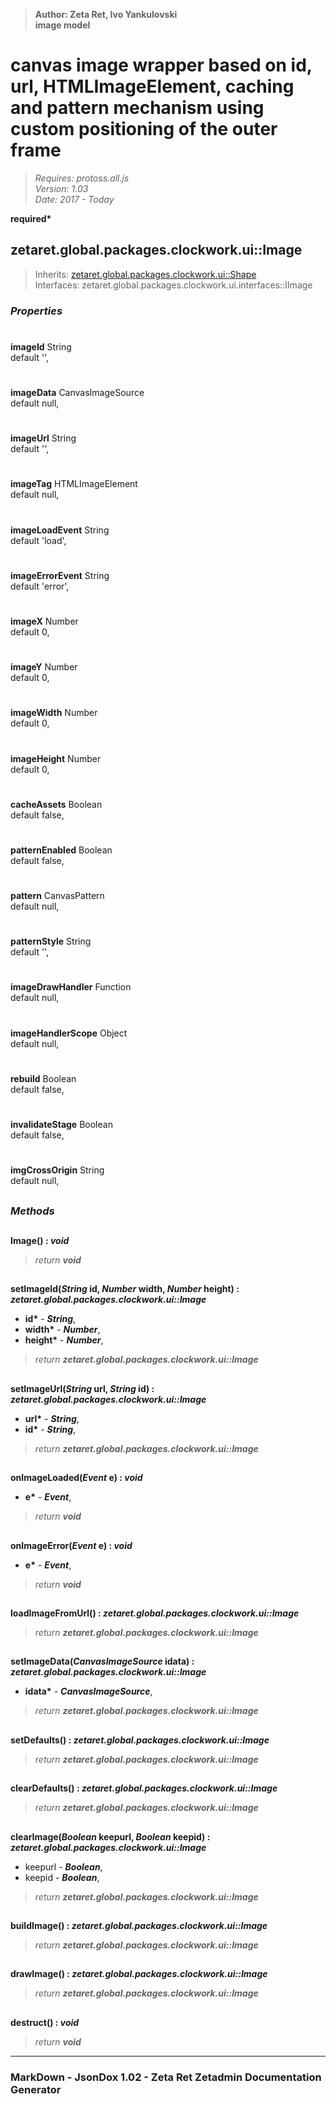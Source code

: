 > __Author: Zeta Ret, Ivo Yankulovski__  
> __image model__  
# canvas image wrapper based on id, url, HTMLImageElement, caching and pattern mechanism using custom positioning of the outer frame  
> *Requires: protoss.all.js*  
> *Version: 1.03*  
> *Date: 2017 - Today*  

__required*__

## zetaret.global.packages.clockwork.ui::Image  
> Inherits: [zetaret.global.packages.clockwork.ui::Shape](Shape.md)  
> Interfaces: zetaret.global.packages.clockwork.ui.interfaces::IImage  

### *Properties*  

#  
__imageId__ String  
default '',   

#  
__imageData__ CanvasImageSource  
default null,   

#  
__imageUrl__ String  
default '',   

#  
__imageTag__ HTMLImageElement  
default null,   

#  
__imageLoadEvent__ String  
default 'load',   

#  
__imageErrorEvent__ String  
default 'error',   

#  
__imageX__ Number  
default 0,   

#  
__imageY__ Number  
default 0,   

#  
__imageWidth__ Number  
default 0,   

#  
__imageHeight__ Number  
default 0,   

#  
__cacheAssets__ Boolean  
default false,   

#  
__patternEnabled__ Boolean  
default false,   

#  
__pattern__ CanvasPattern  
default null,   

#  
__patternStyle__ String  
default '',   

#  
__imageDrawHandler__ Function  
default null,   

#  
__imageHandlerScope__ Object  
default null,   

#  
__rebuild__ Boolean  
default false,   

#  
__invalidateStage__ Boolean  
default false,   

#  
__imgCrossOrigin__ String  
default null,   


##  
### *Methods*  

##  
__Image() : *void*__  
  
> *return __void__*  

##  
__setImageId(*String* id, *Number* width, *Number* height) : *zetaret.global.packages.clockwork.ui::Image*__  
  
- __id*__ - __*String*__,   
- __width*__ - __*Number*__,   
- __height*__ - __*Number*__,   
> *return __zetaret.global.packages.clockwork.ui::Image__*  

##  
__setImageUrl(*String* url, *String* id) : *zetaret.global.packages.clockwork.ui::Image*__  
  
- __url*__ - __*String*__,   
- __id*__ - __*String*__,   
> *return __zetaret.global.packages.clockwork.ui::Image__*  

##  
__onImageLoaded(*Event* e) : *void*__  
  
- __e*__ - __*Event*__,   
> *return __void__*  

##  
__onImageError(*Event* e) : *void*__  
  
- __e*__ - __*Event*__,   
> *return __void__*  

##  
__loadImageFromUrl() : *zetaret.global.packages.clockwork.ui::Image*__  
  
> *return __zetaret.global.packages.clockwork.ui::Image__*  

##  
__setImageData(*CanvasImageSource* idata) : *zetaret.global.packages.clockwork.ui::Image*__  
  
- __idata*__ - __*CanvasImageSource*__,   
> *return __zetaret.global.packages.clockwork.ui::Image__*  

##  
__setDefaults() : *zetaret.global.packages.clockwork.ui::Image*__  
  
> *return __zetaret.global.packages.clockwork.ui::Image__*  

##  
__clearDefaults() : *zetaret.global.packages.clockwork.ui::Image*__  
  
> *return __zetaret.global.packages.clockwork.ui::Image__*  

##  
__clearImage(*Boolean* keepurl, *Boolean* keepid) : *zetaret.global.packages.clockwork.ui::Image*__  
  
- keepurl - __*Boolean*__,   
- keepid - __*Boolean*__,   
> *return __zetaret.global.packages.clockwork.ui::Image__*  

##  
__buildImage() : *zetaret.global.packages.clockwork.ui::Image*__  
  
> *return __zetaret.global.packages.clockwork.ui::Image__*  

##  
__drawImage() : *zetaret.global.packages.clockwork.ui::Image*__  
  
> *return __zetaret.global.packages.clockwork.ui::Image__*  

##  
__destruct() : *void*__  
  
> *return __void__*  

---  
### MarkDown - JsonDox 1.02 - Zeta Ret Zetadmin Documentation Generator
